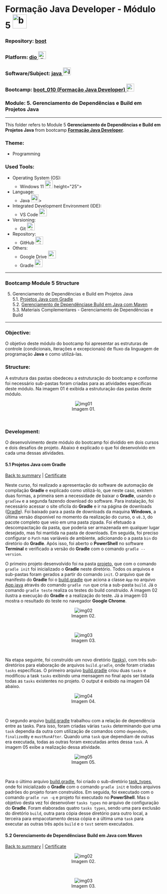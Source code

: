 # Formação Java Developer - Módulo 5   <img src="../0-aux/logo_boot.png" alt="boot_010" width="auto" height="45">

### Repository: [boot](../../../../)   
### Platform: <a href="../../../">dio   <img src="https://github.com/PedroHeeger/main/blob/main/0-aux/logos/plataforma/dio.jpeg" alt="dio" width="auto" height="25"></a>   
### Software/Subject: <a href="../../">java   <img src="https://cdn.jsdelivr.net/gh/devicons/devicon/icons/java/java-original.svg" alt="java" width="auto" height="25"></a>
### Bootcamp: <a href="../">boot_010 (Formação Java Developer)   <img src="../0-aux/logo_boot.png" alt="boot_010" width="auto" height="25"></a>
### Module: 5. Gerenciamento de Dependências e Build em Projetos Java 

---

This folder refers to Module 5 **Gerenciamento de Dependências e Build em Projetos Java** from bootcamp [**Formação Java Developer**](../).

### Theme:
- Programming

### Used Tools:
- Operating System (OS): 
  - Windows 11 <img src="https://github.com/PedroHeeger/main/blob/main/0-aux/logos/software/windows11.png" alt="windows11" width="auto" height="25">
height="25">
- Language:
  - Java <img src="https://cdn.jsdelivr.net/gh/devicons/devicon/icons/java/java-original.svg" alt="java" width="auto" height="25"></a>>
- Integrated Development Environment (IDE):
  - VS Code   <img src="https://cdn.jsdelivr.net/gh/devicons/devicon/icons/vscode/vscode-original.svg" alt="vscode" width="auto" height="25">
- Versioning: 
  - Git   <img src="https://cdn.jsdelivr.net/gh/devicons/devicon/icons/git/git-original.svg" alt="git" width="auto" height="25">
- Repository:
  - GitHub   <img src="https://cdn.jsdelivr.net/gh/devicons/devicon/icons/github/github-original.svg" alt="github" width="auto" height="25">
- Others:
  - Google Drive <img src="https://github.com/PedroHeeger/main/blob/main/0-aux/logos/software/google_drive.png" alt="google_drive" width="auto" height="25">
  - Gradle <img src="https://cdn.jsdelivr.net/gh/devicons/devicon/icons/gradle/gradle-plain.svg" alt="gradle" width="auto" height="25">

---

### Bootcamp Module 5 Structure
5. <a name="item5">Gerenciamento de Dependências e Build em Projetos Java</a><br>
  5.1. <a href="#item5.1">Projetos Java com Gradle</a><br>
  5.2. <a href="#item5.2">Gerenciamento de Dependênciase Build em Java com Maven</a><br>
  5.3. Materiais Complementares - Gerenciamento de Dependências e Build  

---

### Objective:
O objetivo deste módulo do bootcamp foi apresentar as estruturas de controle (condicionais, iterações e excepcionais) de fluxo da linguagem de programação **Java** e como utilizá-las.

### Structure:
A estrutura das pastas obedeceu a estruturação do bootcamp e conforme foi necessário sub-pastas foram criadas para as atividades específicas deste módulo. Na imagem 01 é exibida a estruturação das pastas deste módulo. 

<div align="Center"><figure>
    <img src="../0-aux/md5-img01.png" alt="img01"><br>
    <figcaption>Imagem 01.</figcaption>
</figure></div><br>

### Development:
O desenvolvimento deste módulo do bootcamp foi dividido em dois cursos e dois desafios de projeto. Abaixo é explicado o que foi desenvolvido em cada uma dessas atividades.

<a name="item5.1"><h4>5.1 Projetos Java com Gradle</h4></a>[Back to summary](#item5) | <a href="https://github.com/PedroHeeger/main/blob/main/cert_ti/04-curso/os/virtualization/docker/(23-08-17)%20Introdu%C3%A7%C3%A3o%20e%20Laborat%C3%B3rio%20Virtual%20PH%20DIO.pdf">Certificate</a>

Neste curso, foi realizado a apresentação do software de automação de compilação **Gradle** e explicado como utilizá-lo, que neste caso, existem duas formas, a primeira sem a necessidade de baixar o **Gradle**, usando o `gradlew` e a segunda fazendo download do software. Para instalação, foi necessário acessar o site oficila do **Gradle** e ir na página de downloads ([Gradle](./https://gradle.org/releases/)). Foi baixado para a pasta de downloads da maquina **Windows**, a última versão disponível no momento da realização do curso, o `v8.3`, do pacote completo que veio em uma pasta zipada. Foi efetuado a descompactação da pasta, que poderia ser armazenada em qualquer lugar desejado, mas foi mantida na pasta de downloads. Em seguida, foi preciso configurar o `Path` nas variáveis de ambiente, adicionando o a pasta `bin` do diretório do **Gradle**. Após isso, foi aberto o **PowerShell** no software **Terminal** e verificado a versão do **Gradle** com o comando `gradle --version`.

O primeiro projeto desenvolvido foi na pasta [projeto](./projeto/), que com o comando `gradle init` foi inicializado o **Gradle** neste diretório. Todos os arquivos e sub-pastas foram gerados a partir do comando `init`. O arquivo que de manifesto do **Gradle** foi o [build.gradle](./projeto/app/build.gradle) que aciona a classe `App` no arquivo [App.java](./projeto/app/src/main/java/projeto/App.java) através do comando `gradle run` que cria a sub-pasta `build`. Já o comando `gradle teste` realiza os testes do build construído. A imagem 02 ilustra a execução do **Gradle** e a realização do teste. Já a imagem 03 mostra o resultado do teste no navegador **Google Chrome**.

<div align="Center"><figure>
    <img src="../0-aux/md5-img02.png" alt="img02"><br>
    <figcaption>Imagem 02.</figcaption>
</figure></div><br>

<div align="Center"><figure>
    <img src="../0-aux/md5-img03.png" alt="img03"><br>
    <figcaption>Imagem 03.</figcaption>
</figure></div><br>

Na etapa seguinte, foi construído um novo diretório ([tasks](./tasks/)), com três sub-diretórios para elaboração de arquivos `build.gradle`, onde foram criadas `tasks` específicas. O primeiro arquivo [build.gradle](./tasks/first_tasks/build.gradle) criou duas `tasks` e modificou a task `tasks` exibindo uma mensagem no final após ser listada todas as `tasks` existentes no projeto. O output é exibido na imagem 04 abaixo.

<div align="Center"><figure>
    <img src="../0-aux/md5-img04.png" alt="img04"><br>
    <figcaption>Imagem 04.</figcaption>
</figure></div><br>

O segundo arquivo [build.gradle](./tasks/tasks_dependencies/build.gradle) trabalhou com a relação de dependência entre as tasks. Para isso, foram criadas várias `tasks` determinando que uma `task` dependia da outra com utilização de comandos como `dependsOn`, `finalizedBy` e `mustRunAfter`. Quando uma `task` que dependiam de outras era executada, todas as outras foram executadas antes dessa `task`. A imagem 05 exibe a realização dessa atividade.

<div align="Center"><figure>
    <img src="../0-aux/md5-img05.png" alt="img05"><br>
    <figcaption>Imagem 05.</figcaption>
</figure></div><br>

Para o último arquivo [build.gradle](./tasks/task_type/app/build.gradle), foi criado o sub-diretório [task_types](./tasks/task_type/), onde foi inicializado o **Gradle** com o comando `gradle init` e todos arquivos padrões do projeto foram construídos. Em seguida, foi executado com o comando `gradle run -q` e projeto foi executado no **PowerShell**. Mas o objetivo desta vez foi desenvolver `tasks types` no arquivo de configuração do **Gradle**. Foram elaboradas quatro `tasks types`, sendo uma para exclusão do diretório `build`, outra para cópia desse diretório para outro local, a terceira para empacotamento dessa cópia e a última uma `task` para executar as outras três após `build` e o `test` serem executados.

<a name="item5.2"><h4>5.2 Gerenciamento de Dependênciase Build em Java com Maven</h4></a>[Back to summary](#item5) | <a href="https://github.com/PedroHeeger/main/blob/main/cert_ti/04-curso/os/virtualization/docker/(23-08-18)%20Primeiros%20Passos%20com%20o%20Docker%20PH%20DIO.pdf">Certificate</a>









<div align="Center"><figure>
    <img src="../0-aux/md2-img02.png" alt="img02"><br>
    <figcaption>Imagem 02.</figcaption>
</figure></div><br>






<div align="Center"><figure>
    <img src="../0-aux/md2-img03.png" alt="img03"><br>
    <figcaption>Imagem 03.</figcaption>
</figure></div><br>